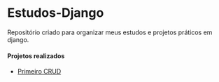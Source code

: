 # Estudos-Django

<p> Repositório criado para organizar meus estudos e projetos práticos em django. </p>

<h4> Projetos realizados </h4>

<ul>
  <li> 
      <a href="https://github.com/MarlonFL15/Estudos-Django/tree/master/django-fundamentos">Primeiro CRUD </a>
    </li>
</ul>

